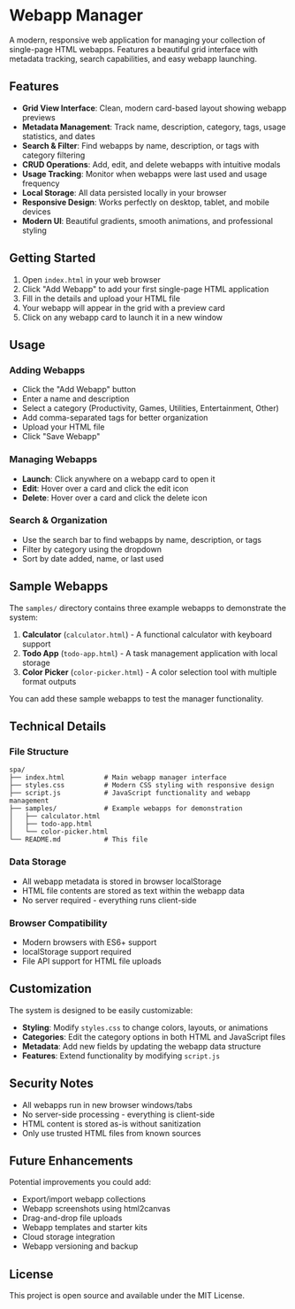 # Webapp Manager

A modern, responsive web application for managing your collection of single-page HTML webapps. Features a beautiful grid interface with metadata tracking, search capabilities, and easy webapp launching.

## Features

- **Grid View Interface**: Clean, modern card-based layout showing webapp previews
- **Metadata Management**: Track name, description, category, tags, usage statistics, and dates
- **Search & Filter**: Find webapps by name, description, or tags with category filtering
- **CRUD Operations**: Add, edit, and delete webapps with intuitive modals
- **Usage Tracking**: Monitor when webapps were last used and usage frequency
- **Local Storage**: All data persisted locally in your browser
- **Responsive Design**: Works perfectly on desktop, tablet, and mobile devices
- **Modern UI**: Beautiful gradients, smooth animations, and professional styling

## Getting Started

1. Open `index.html` in your web browser
2. Click "Add Webapp" to add your first single-page HTML application
3. Fill in the details and upload your HTML file
4. Your webapp will appear in the grid with a preview card
5. Click on any webapp card to launch it in a new window

## Usage

### Adding Webapps
- Click the "Add Webapp" button
- Enter a name and description
- Select a category (Productivity, Games, Utilities, Entertainment, Other)
- Add comma-separated tags for better organization
- Upload your HTML file
- Click "Save Webapp"

### Managing Webapps
- **Launch**: Click anywhere on a webapp card to open it
- **Edit**: Hover over a card and click the edit icon
- **Delete**: Hover over a card and click the delete icon

### Search & Organization
- Use the search bar to find webapps by name, description, or tags
- Filter by category using the dropdown
- Sort by date added, name, or last used

## Sample Webapps

The `samples/` directory contains three example webapps to demonstrate the system:

1. **Calculator** (`calculator.html`) - A functional calculator with keyboard support
2. **Todo App** (`todo-app.html`) - A task management application with local storage
3. **Color Picker** (`color-picker.html`) - A color selection tool with multiple format outputs

You can add these sample webapps to test the manager functionality.

## Technical Details

### File Structure
```
spa/
├── index.html          # Main webapp manager interface
├── styles.css          # Modern CSS styling with responsive design
├── script.js           # JavaScript functionality and webapp management
├── samples/            # Example webapps for demonstration
│   ├── calculator.html
│   ├── todo-app.html
│   └── color-picker.html
└── README.md           # This file
```

### Data Storage
- All webapp metadata is stored in browser localStorage
- HTML file contents are stored as text within the webapp data
- No server required - everything runs client-side

### Browser Compatibility
- Modern browsers with ES6+ support
- localStorage support required
- File API support for HTML file uploads

## Customization

The system is designed to be easily customizable:

- **Styling**: Modify `styles.css` to change colors, layouts, or animations
- **Categories**: Edit the category options in both HTML and JavaScript files
- **Metadata**: Add new fields by updating the webapp data structure
- **Features**: Extend functionality by modifying `script.js`

## Security Notes

- All webapps run in new browser windows/tabs
- No server-side processing - everything is client-side
- HTML content is stored as-is without sanitization
- Only use trusted HTML files from known sources

## Future Enhancements

Potential improvements you could add:
- Export/import webapp collections
- Webapp screenshots using html2canvas
- Drag-and-drop file uploads
- Webapp templates and starter kits
- Cloud storage integration
- Webapp versioning and backup

## License

This project is open source and available under the MIT License.

